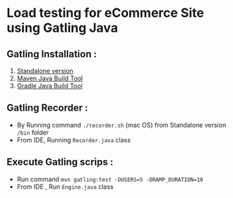 **Load testing for eCommerce Site using Gatling Java**
==============================================

## **Gatling Installation** :
1. [Standalone version](https://gatling.io/open-source/)
2. [Maven Java Build Tool](https://github.com/gatling/gatling-maven-plugin-demo-java)
3. [Gradle Java Build Tool](https://github.com/gatling/gatling-gradle-plugin-demo-java)



## **Gatling Recorder** :
- By Running command `./recorder.sh` (mac OS)  from Standalone version `/bin` folder
- From IDE, Running `Recorder.java` class

## **Execute Gatling scrips** :
- Run command ` mvn gatling:test -DUSERS=5 -DRAMP_DURATION=10 ` 
- From IDE , Run `Engine.java` class